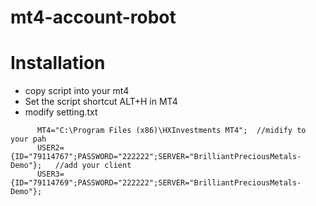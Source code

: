 # mt4-account-robot
Installation
======
* copy script into your mt4
* Set the script shortcut ALT+H in MT4
* modify setting.txt
```
      MT4="C:\Program Files (x86)\HXInvestments MT4";  //midify to your pah
      USER2={ID="79114767";PASSWORD="222222";SERVER="BrilliantPreciousMetals-Demo"};   //add your client
      USER3={ID="79114769";PASSWORD="222222";SERVER="BrilliantPreciousMetals-Demo"};
```

